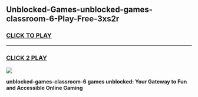 
## Unblocked-Games-unblocked-games-classroom-6-Play-Free-3xs2r
<h3>
<a href="https://premium76.site?title=unblocked-games-classroom-6&ref=18A">CLICK TO PLAY</a></h3>
<hr>

<h3>
<a href="https://premium76.site?title=unblocked-games-classroom-6&ref=18A">CLICK 2 PLAY</a>
  
</h3>

<a href="https://premium76.site?title=unblocked-games-classroom-6&ref=18A"><img src="https://clearcache.store/games.png"></a>


**unblocked-games-classroom-6 games unblocked: Your Gateway to Fun and Accessible Online Gaming**
